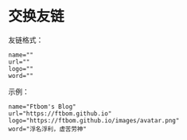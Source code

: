 # 交换友链


友链格式：

```
name=""
url=""
logo=""
word=""
```

示例：

```
name="Ftbom's Blog"
url="https://ftbom.github.io"
logo="https://ftbom.github.io/images/avatar.png"
word="浮名浮利，虚苦劳神"
```
